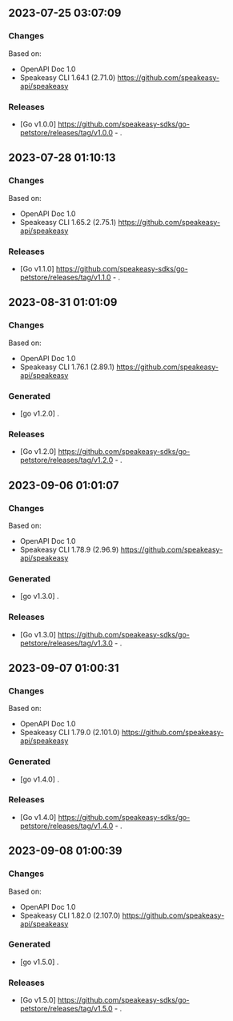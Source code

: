 

## 2023-07-25 03:07:09
### Changes
Based on:
- OpenAPI Doc 1.0 
- Speakeasy CLI 1.64.1 (2.71.0) https://github.com/speakeasy-api/speakeasy
### Releases
- [Go v1.0.0] https://github.com/speakeasy-sdks/go-petstore/releases/tag/v1.0.0 - .

## 2023-07-28 01:10:13
### Changes
Based on:
- OpenAPI Doc 1.0 
- Speakeasy CLI 1.65.2 (2.75.1) https://github.com/speakeasy-api/speakeasy
### Releases
- [Go v1.1.0] https://github.com/speakeasy-sdks/go-petstore/releases/tag/v1.1.0 - .

## 2023-08-31 01:01:09
### Changes
Based on:
- OpenAPI Doc 1.0 
- Speakeasy CLI 1.76.1 (2.89.1) https://github.com/speakeasy-api/speakeasy
### Generated
- [go v1.2.0] .
### Releases
- [Go v1.2.0] https://github.com/speakeasy-sdks/go-petstore/releases/tag/v1.2.0 - .

## 2023-09-06 01:01:07
### Changes
Based on:
- OpenAPI Doc 1.0 
- Speakeasy CLI 1.78.9 (2.96.9) https://github.com/speakeasy-api/speakeasy
### Generated
- [go v1.3.0] .
### Releases
- [Go v1.3.0] https://github.com/speakeasy-sdks/go-petstore/releases/tag/v1.3.0 - .

## 2023-09-07 01:00:31
### Changes
Based on:
- OpenAPI Doc 1.0 
- Speakeasy CLI 1.79.0 (2.101.0) https://github.com/speakeasy-api/speakeasy
### Generated
- [go v1.4.0] .
### Releases
- [Go v1.4.0] https://github.com/speakeasy-sdks/go-petstore/releases/tag/v1.4.0 - .

## 2023-09-08 01:00:39
### Changes
Based on:
- OpenAPI Doc 1.0 
- Speakeasy CLI 1.82.0 (2.107.0) https://github.com/speakeasy-api/speakeasy
### Generated
- [go v1.5.0] .
### Releases
- [Go v1.5.0] https://github.com/speakeasy-sdks/go-petstore/releases/tag/v1.5.0 - .